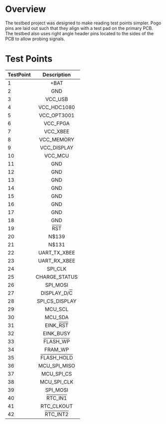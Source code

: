 # Overview

The testbed project was designed to make reading test points simpler. Pogo pins are laid  out such that they align with a test pad on the primary PCB. The testbed also uses right angle header pins located to the sides of the PCB to allow probing signals. 


# Test Points

| TestPoint     | Description   |
| ------------- |:-------------:|
| 1             | +BAT|
| 2             | GND|
| 3             | VCC_USB|
| 4             | VCC_HDC1080|
| 5             | VCC_OPT3001|
| 6             | VCC_FPGA|
| 7             | VCC_XBEE|
| 8             | VCC_MEMORY|
| 9             | VCC_DISPLAY|
| 10            | VCC_MCU|
| 11            | GND|
| 12            | GND|
| 13            | GND|
| 14            | GND|
| 15            | GND|
| 16            | GND|
| 17            | GND|
| 18            | GND|
| 19            | <span style="text-decoration:overline">RST</span>|
| 20            | N$139|
| 21            | N$131|
| 22            | UART_TX_XBEE|
| 23            | UART_RX_XBEE|
| 24            | SPI_CLK|
| 25            | CHARGE_STATUS|
| 26            | SPI_MOSI|
| 27            | DISPLAY_D/<span style="text-decoration:overline">C</span>|
| 28            | SPI_CS_DISPLAY|
| 29            | MCU_SCL|
| 30            | MCU_SDA|
| 31            | EINK_<span style="text-decoration:overline">RST</span>|
| 32            | EINK_BUSY|
| 33            | <span style="text-decoration:overline">FLASH_WP</span>|
| 34            | FRAM_WP|
| 35            | <span style="text-decoration:overline">FLASH_HOLD</span>|
| 36            | MCU_SPI_MISO|
| 37            | MCU_SPI_CS|
| 38            | MCU_SPI_CLK|
| 39            | SPI_MOSI|
| 40            | <span style="text-decoration:overline">RTC_IN1</span>|
| 41            | RTC_CLKOUT|
| 42            | <span style="text-decoration:overline">RTC_INT2</span>|
